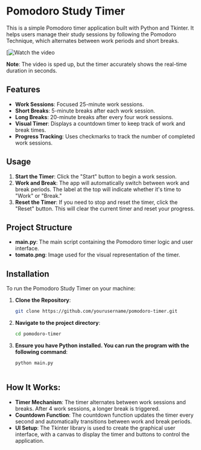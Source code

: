 # Pomodoro Study Timer

This is a simple Pomodoro timer application built with Python and Tkinter. It helps users manage their study sessions by following the Pomodoro Technique, which alternates between work periods and short breaks.



[![Watch the video](https://github.com/user-attachments/assets/e06de5bb-5e10-4228-98da-d558e66f5a91)

**Note**: The video is sped up, but the timer accurately shows the real-time duration in seconds.


## Features

- **Work Sessions**: Focused 25-minute work sessions.
- **Short Breaks**: 5-minute breaks after each work session.
- **Long Breaks**: 20-minute breaks after every four work sessions.
- **Visual Timer**: Displays a countdown timer to keep track of work and break times.
- **Progress Tracking**: Uses checkmarks to track the number of completed work sessions.

## Usage

1. **Start the Timer**: Click the "Start" button to begin a work session.
2. **Work and Break**: The app will automatically switch between work and break periods. The label at the top will indicate whether it's time to "Work" or "Break."
3. **Reset the Timer**: If you need to stop and reset the timer, click the "Reset" button. This will clear the current timer and reset your progress.

## Project Structure

- **main.py**: The main script containing the Pomodoro timer logic and user interface.
- **tomato.png**: Image used for the visual representation of the timer.

## Installation

To run the Pomodoro Study Timer on your machine:

1. **Clone the Repository**:

   ```bash
   git clone https://github.com/yourusername/pomodoro-timer.git

2. **Navigate to the project directory**:
   ```bash
   cd pomodoro-timer
4. **Ensure you have Python installed. You can run the program with the following command**:
   ```bash
   python main.py
  
## How It Works:

- **Timer Mechanism**: The timer alternates between work sessions and breaks. After 4 work sessions, a longer break is triggered.
- **Countdown Function**: The countdown function updates the timer every second and automatically transitions between work and break periods.
- **UI Setup**: The Tkinter library is used to create the graphical user interface, with a canvas to display the timer and buttons to control the application.


